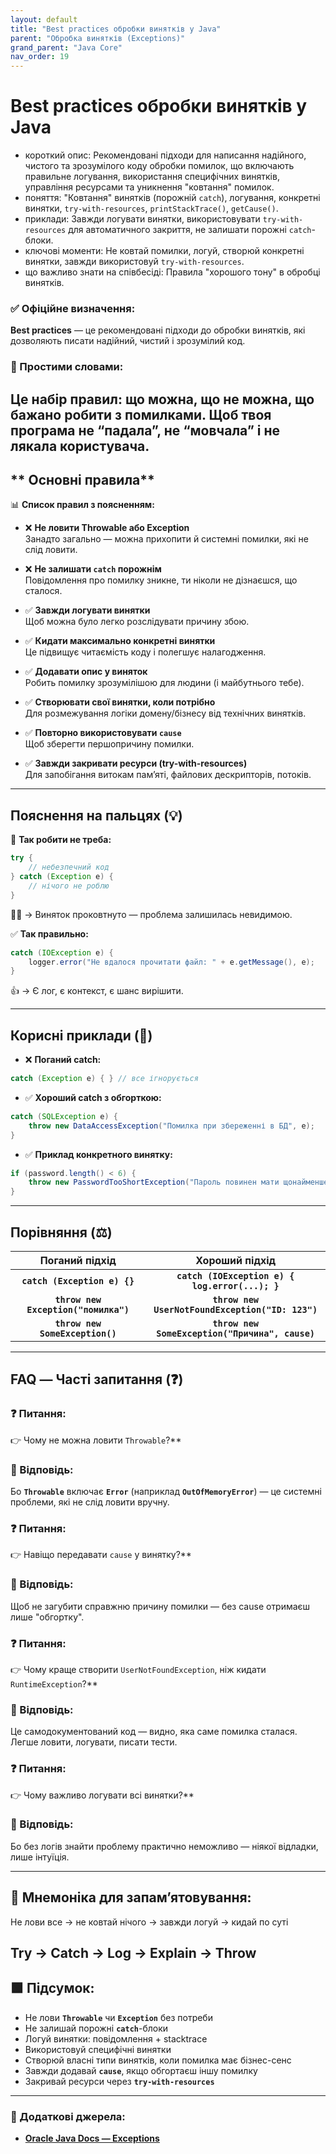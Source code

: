 ```yaml
---
layout: default
title: "Best practices обробки винятків у Java"
parent: "Обробка винятків (Exceptions)"
grand_parent: "Java Core"
nav_order: 19
---
```


# Best practices обробки винятків у Java

*   короткий опис: Рекомендовані підходи для написання надійного, чистого та зрозумілого коду обробки помилок, що включають правильне логування, використання специфічних винятків, управління ресурсами та уникнення "ковтання" помилок.
*   поняття: "Ковтання" винятків (порожній `catch`), логування, конкретні винятки, `try-with-resources`, `printStackTrace()`, `getCause()`.
*   приклади: Завжди логувати винятки, використовувати `try-with-resources` для автоматичного закриття, не залишати порожні `catch`-блоки.
*   ключові моменти: Не ковтай помилки, логуй, створюй конкретні винятки, завжди використовуй `try-with-resources`.
*   що важливо знати на співбесіді: Правила "хорошого тону" в обробці винятків.

### **✅ Офіційне визначення:**

**Best practices** — це рекомендовані підходи до обробки винятків, які дозволяють писати надійний, чистий і зрозумілий код.

### **🧠 Простими словами:**

Це набір правил: що можна, що не можна, що бажано робити з помилками. Щоб твоя програма не “падала”, не “мовчала” і не лякала користувача.
---

## ** Основні правила**

📊 **Список правил з поясненням:**

* ❌ **Не ловити Throwable або Exception**  
  Занадто загально — можна прихопити й системні помилки, які не слід ловити.

* ❌ **Не залишати `catch` порожнім**  
  Повідомлення про помилку зникне, ти ніколи не дізнаєшся, що сталося.

* ✅ **Завжди логувати винятки**  
  Щоб можна було легко розслідувати причину збою.

* ✅ **Кидати максимально конкретні винятки**  
  Це підвищує читаємість коду і полегшує налагодження.

* ✅ **Додавати опис у виняток**  
  Робить помилку зрозумілішою для людини (і майбутнього тебе).

* ✅ **Створювати свої винятки, коли потрібно**  
  Для розмежування логіки домену/бізнесу від технічних винятків.

* ✅ **Повторно використовувати `cause`**  
  Щоб зберегти першопричину помилки.

* ✅ **Завжди закривати ресурси (try-with-resources)**  
  Для запобігання витокам памʼяті, файлових дескрипторів, потоків.

---

## **Пояснення на пальцях (💡)**

🔻 **Так робити не треба:**

```java
try {
    // небезпечний код
} catch (Exception e) {
    // нічого не роблю
}
```
🙅‍♂️ -> Виняток проковтнуто — проблема залишилась невидимою.

✅ **Так правильно:**

```java
catch (IOException e) {
    logger.error("Не вдалося прочитати файл: " + e.getMessage(), e);
}
```
👍 -> Є лог, є контекст, є шанс вирішити.

---

## **Корисні приклади (🧪)**

* ❌ **Поганий catch:**

```java
catch (Exception e) { } // все ігнорується
```
* ✅ **Хороший catch з обгорткою:**

```java
catch (SQLException e) {
    throw new DataAccessException("Помилка при збереженні в БД", e);
}
```
* ✅ **Приклад конкретного винятку:**

```java
if (password.length() < 6) {
    throw new PasswordTooShortException("Пароль повинен мати щонайменше 6 символів");
}
```
---

## **Порівняння (⚖️)**

| Поганий підхід | Хороший підхід |
| :---: | :---: |
| **`catch (Exception e) {}`** | **`catch (IOException e) { log.error(...); }`** |
| **`throw new Exception("помилка")`** | **`throw new UserNotFoundException("ID: 123")`** |
| **`throw new SomeException()`** | **`throw new SomeException("Причина", cause)`** |

---

## **FAQ — Часті запитання (❓)**

### **❓ Питання:**
 👉 Чому не можна ловити `Throwable`?**

### **💬 Відповідь:**




Бо **`Throwable`** включає **`Error`** (наприклад **`OutOfMemoryError`**) — це системні проблеми, які не слід ловити вручну.

#### 

### **❓ Питання:**
 👉 Навіщо передавати `cause` у винятку?**

### **💬 Відповідь:**




Щоб не загубити справжню причину помилки — без cause отримаєш лише "обгортку".

#### 

### **❓ Питання:**
 👉 Чому краще створити `UserNotFoundException`, ніж кидати `RuntimeException`?**

### **💬 Відповідь:**




Це самодокументований код — видно, яка саме помилка сталася. Легше ловити, логувати, писати тести.

#### 

### **❓ Питання:**
 👉 Чому важливо логувати всі винятки?**

### **💬 Відповідь:**




Бо без логів знайти проблему практично неможливо — ніякої відладки, лише інтуїція.

---

## **🧠 Мнемоніка для запам’ятовування:**

Не лови все -> не ковтай нічого -> завжди логуй -> кидай по суті

**Try -> Catch -> Log -> Explain -> Throw**
---

## **🟩 Підсумок:**

* Не лови **`Throwable`** чи **`Exception`** без потреби
* Не залишай порожні **`catch`**\-блоки
* Логуй винятки: повідомлення \+ stacktrace
* Використовуй специфічні винятки
* Створюй власні типи винятків, коли помилка має бізнес-сенс
* Завжди додавай **`cause`**, якщо обгортаєш іншу помилку
* Закривай ресурси через **`try-with-resources`**

---

### **🔗 Додаткові джерела:**

* [**Oracle Java Docs — Exceptions**](https://docs.oracle.com/javase/tutorial/essential/exceptions/index.html)